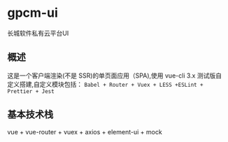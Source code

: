 ﻿# gpcm-ui

长城软件私有云平台UI

## 概述

这是一个客户端渲染(不是 SSR)的单页面应用（SPA),使用 vue-cli 3.x 测试版自定义搭建,自定义模块包括：
```Babel + Router + Vuex + LESS +ESLint + Prettier + Jest```

## 基本技术栈

vue + vue-router + vuex + axios + element-ui + mock
